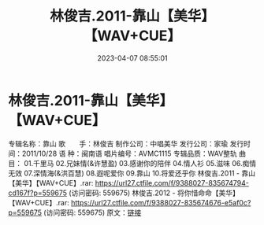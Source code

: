 ﻿---
title: 林俊吉.2011-靠山【美华】【WAV+CUE】
date: 2023-04-07 08:55:01
categories: WAV车载音乐、镜像
tags: 华语中文
---
# 林俊吉.2011-靠山【美华】【WAV+CUE】

专辑名称：靠山
歌　　手：林俊吉
制作公司：中唱美华
发行公司：家瑜
发行时间：2011/10/28
语 种：闽南语
唱片编号：AVMC1115
专辑品质：WAV整轨
曲　　目：
01.千里马
02.兄妹情(&许慧盈)
03.感谢你的陪伴
04.情人衫
05.滋味
06.痴情无效
07.深情海(&洪百慧)
08.遐呢爱你
09.靠山
10.将爱还乎你
林俊吉.2011 - 靠山【美华】【WAV+CUE】.rar: https://url27.ctfile.com/f/9388027-835674794-cd167f?p=559675
(访问密码: 559675)
林俊吉.2012 - 将你惜命命【美华】【WAV+CUE】.rar: https://url27.ctfile.com/f/9388027-835674676-e5af0c?p=559675
(访问密码: 559675)
原文：[链接](https://blog.sina.com.cn/s/blog_1647c7e76010311bz.html)